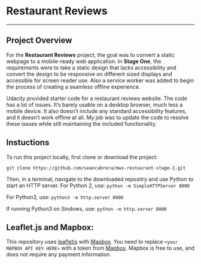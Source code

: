 # Restaurant Reviews
---

## Project Overview

For the **Restaurant Reviews** project, the goal was to convert a static webpage to a mobile-ready web application. In **Stage One**, the requirements were to take a static design that lacks accessibility and convert the design to be responsive on different sized displays and accessible for screen reader use. Also a service worker was added to begin the process of creating a seamless offline experience.

Udacity provided starter code for a restaurant reviews website. The code has a lot of issues. It’s barely usable on a desktop browser, much less a mobile device. It also doesn’t include any standard accessibility features, and it doesn’t work offline at all. My job was to update the code to resolve these issues while still maintaining the included functionality.

## Instuctions

To run this project locally, first clone or download the project:

`git clone https://github.com/seancabrera/mws-restaurant-stage-1.git`

Then, in a terminal, navigate to the downloaded repositry and use Python to start an HTTP server.
For Python 2, use: 
`python -m SimpleHTTPServer 8000`

For Python3, use: 
`python3 -m http.server 8000`

If running Python3 on Sindows, use: 
`python -m http.server 8000`

## Leaflet.js and Mapbox:

This repository uses [leafletjs](https://leafletjs.com/) with [Mapbox](https://www.mapbox.com/). You need to replace `<your MAPBOX API KEY HERE>` with a token from [Mapbox](https://www.mapbox.com/). Mapbox is free to use, and does not require any payment information.
